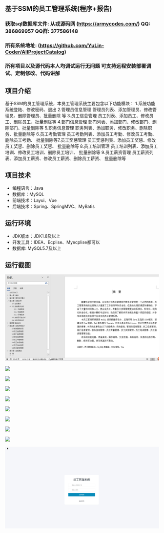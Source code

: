 ## 基于SSM的员工管理系统(程序+报告)

###  获取sql数据库文件: 从戎源码网 (https://armycodes.com/) QQ: 386869957 QQ群: 377586148
###  所有系统地址: (https://github.com/YuLin-Coder/AllProjectCatalog) 
###  所有项目以及源代码本人均调试运行无问题 可支持远程安装部署调试、定制修改、代码讲解

## 项目介绍
基于SSM的员工管理系统，本员工管理系统主要包含以下功能模块：
1.系统功能
系统登陆、修改密码、退出
2.管理员信息管理
管理员列表、添加管理员、修改管理员、删除管理员、批量删除
等
3.员工信息管理
员工列表、添加员工、修改员工、删除员工、批量删除等
4.部门信息管理
部门列表、添加部门、修改部门、删除部门、批量删除等
5.职务信息管理
职务列表、添加职务、修改职务、删除职务、批量删除等
6.员工考勤管理
员工考勤列表、添加员工考勤、修改员工考勤、删除员工考勤、
批量删除等7.员工奖惩管理
员工奖惩列表、添加员工奖惩、修改员工奖惩、删除员工奖惩、
批量删除等
8.员工培训管理
员工培训列表、添加员工培训、修改员工培训、删除员工培训、
批量删除等
9.员工薪资管理
员工薪资列表、添加员工薪资、修改员工薪资、删除员工薪资、
批量删除等

## 项目技术
- 编程语言：Java
- 数据库：MySQL
- 前端技术：Layui、Vue
- 后端技术：Spring、SpringMVC、MyBatis

## 运行环境
- JDK版本：JDK1.8及以上
- 开发工具：IDEA、Ecplise、Myecplise都可以
- 数据库: MySQL5.7及以上

## 运行截图
![](screenshot/1.png)

![](screenshot/2.png)

![](screenshot/3.png)

![](screenshot/4.png)

![](screenshot/5.png)

![](screenshot/6.png)

![](screenshot/7.png)

![](screenshot/8.png)

![](screenshot/9.png)

![](screenshot/10.png)